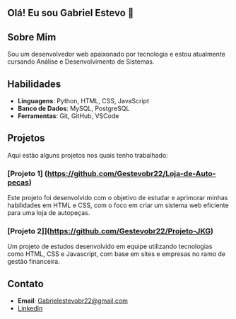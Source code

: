  ## Olá! Eu sou Gabriel Estevo 👋

## Sobre Mim
Sou um desenvolvedor web apaixonado por tecnologia e estou atualmente cursando Análise e Desenvolvimento de Sistemas.

## Habilidades
- **Linguagens**: Python, HTML, CSS, JavaScript
- **Banco de Dados**: MySQL, PostgreSQL
- **Ferramentas**: Git, GitHub, VSCode

## Projetos
Aqui estão alguns projetos nos quais tenho trabalhado:

### [Projeto 1] (https://github.com/Gestevobr22/Loja-de-Auto-pecas)
Este projeto foi desenvolvido com o objetivo de estudar e aprimorar minhas habilidades em HTML e CSS, com o foco em criar um sistema web eficiente para uma loja de autopeças.

### [Projeto 2]](https://github.com/Gestevobr22/Projeto-JKG)
Um projeto de estudos desenvolvido em equipe utilizando tecnologias como HTML, CSS e Javascript, com base em sites e empresas no ramo de gestão financeira.

## Contato
- **Email**: [Gabrielestevobr22@gmail.com](mailto:gabrielestevobr22@gmail.com)
- [LinkedIn](https://www.linkedin.com/in/gabrielestevo22/)
